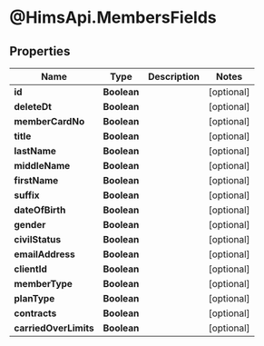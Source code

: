 # @HimsApi.MembersFields

## Properties

Name | Type | Description | Notes
------------ | ------------- | ------------- | -------------
**id** | **Boolean** |  | [optional] 
**deleteDt** | **Boolean** |  | [optional] 
**memberCardNo** | **Boolean** |  | [optional] 
**title** | **Boolean** |  | [optional] 
**lastName** | **Boolean** |  | [optional] 
**middleName** | **Boolean** |  | [optional] 
**firstName** | **Boolean** |  | [optional] 
**suffix** | **Boolean** |  | [optional] 
**dateOfBirth** | **Boolean** |  | [optional] 
**gender** | **Boolean** |  | [optional] 
**civilStatus** | **Boolean** |  | [optional] 
**emailAddress** | **Boolean** |  | [optional] 
**clientId** | **Boolean** |  | [optional] 
**memberType** | **Boolean** |  | [optional] 
**planType** | **Boolean** |  | [optional] 
**contracts** | **Boolean** |  | [optional] 
**carriedOverLimits** | **Boolean** |  | [optional] 


